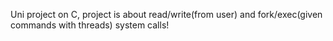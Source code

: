 Uni project on C, project is about read/write(from user) and fork/exec(given commands with threads) system calls!
